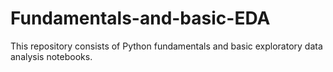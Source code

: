 # Fundamentals-and-basic-EDA
This repository consists of Python fundamentals and basic exploratory data analysis notebooks.
